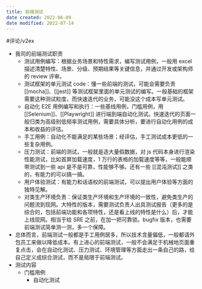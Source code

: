 ```yaml
---
title: 前端测试
date created: 2022-06-09
date modified: 2022-07-14
---
```


#评论/v2ex

- 我司的前端测试职责
	- 测试用例编写：根据业务场景和特性需求，编写测试用例，一般用 excel 描述清楚特性、场景、分级、预期结果等关键信息，并通过开发或架构师的 review 评审。
	- 测试框架的单元测试 code：懂一些前端的测试，可能会需要负责 [[mocha]]、[[jest]] 等测试框架里面的单元测试的编写。一般基础的框架需要这种测试粒度，而快速迭代的业务，可能没这个成本写单元测试。
	- 自动化 E2E 用例编写和执行：一些基线用例，门槛用例，用 [[Selenium]]、[[Playwright]] 进行端到端自动化测试。快速迭代的页面一般归类为高级别低频率测试用例，需要具体分析，要进行自动化用例的成本和收益的评估。
	- 手工用例：自动化不能满足的某些场景；经评估，手工测试成本更低的一些复杂用例。
	- 压力测试：前端的测试，一般就是造大量假数据，对 js 代码本身进行渲染性能测试，比如首屏加载速度，1 万行的表格的加载速度等等，一般能顺带测试到一些 api 是不是可靠，性能够不够。还有一些 [[混沌测试]] 之类的，有能力的可以搞一搞。
	- 用户体验测试：有能力和话语权的前端测试，可以提出用户体验等方面的独特见解。
	- 对类生产环境负责：保证类生产环境和生产环境的一致性，避免类生产的问题流到现网。大特性的版本，需要测试负责人出具测试报告（更多的是综合的，包括前端功能和各项特性，还是看上线的特性是什么）后，才能上线现网。相当于给 SRE 之前，在加一把可靠锁。bugfix 版本，也需要前端测试简单测一测，多一个保障。
- 总体而言，前端测试一般都是手工用例居多，所以技术含量偏低，一般都请外包员工来做以降低成本。有上进心的前端测试，一般不会满足于机械地页面重复点击，会在自动化测试、压力测试、环境管理等方面走出一条自己的路，给自己定义成综合测试，而不是局限于前端测试。
- 测试内容
	- 门槛用例
		- 自动化测试
